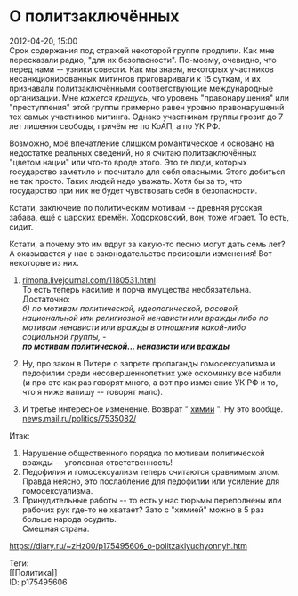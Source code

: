 О политзаключённых
===================

   
 2012-04-20, 15:00   
  Срок содержания под стражей некоторой группе продлили. Как мне пересказали радио, "для их безопасности". По-моему, очевидно, что перед нами -- узники совести. Как мы знаем, некоторых участников несанкционированных митингов приговаривали к 15 суткам, и их признавали политзаключёнными соответствующие международные организации. Мне  *кажется*  *крещусь*, что уровень "правонарушения" или "преступления" этой группы примерно равен уровню правонарушений тех самых участников митинга. Однако участникам группы грозит до 7 лет лишения свободы, причём не по КоАП, а по УК РФ.   
   
 Возможно, моё впечатление слишком романтическое и основано на недостатке реальных сведений, но я считаю политзаключённых "цветом нации" или что-то вроде этого. Это те люди, которых государство заметило и посчитало для себя опасными. Этого добиться не так просто. Таких людей надо уважать. Хотя бы за то, что государство при них не будет чувствовать себя в безопасности.   
   
 Кстати, заключеие по политическим мотивам -- древняя русская забава, ещё с царских времён. Ходорковский, вон, тоже играет. То есть, сидит.   
   
 Кстати, а почему это им вдруг за какую-то песню могут дать семь лет? А оказывается у нас в законодательстве произошли изменения! Вот некоторые из них.   
   
 1.  [rimona.livejournal.com/1180531.html](https://rimona.livejournal.com/1180531.html)    
 То есть теперь насилие и порча имущества необязательна. Достаточно:   
  *б) по мотивам политической, идеологической, расовой, национальной или религиозной ненависти или вражды либо по мотивам ненависти или вражды в отношении какой-либо социальной группы, -*    
  ***по мотивам политической... ненависти или вражды***    
   
 2. Ну, про закон в Питере о запрете пропаганды гомосексуализма и педофилии среди несовершеннолетних уже оскоминку все набили (и про это как раз говорят много, а вот про изменение УК РФ и то, что я ниже напишу -- говорят мало).   
   
 3. И третье интересное изменение. Возврат "  [химии](https://ru.wikipedia.org/wiki/%D0%A5%D0%B8%D0%BC%D0%B8%D1%8F_%28%D0%BF%D1%80%D0%B8%D0%BD%D1%83%D0%B4%D0%B8%D1%82%D0%B5%D0%BB%D1%8C%D0%BD%D1%8B%D0%B5_%D1%80%D0%B0%D0%B1%D0%BE%D1%82%D1%8B%29)  ". Ну это вообще.   
  [news.mail.ru/politics/7535082/](https://news.mail.ru/politics/7535082/)    
   
 Итак:   
 1. Нарушение общественного порядка по мотивам политической вражды -- уголовная ответственность!   
 2. Педофилия и гомосексуализм теперь считаются сравнимым злом. Правда неясно, это послабление для педофилии или усиление для гомосексуализма.   
 3. Принудительные работы -- то есть у нас тюрьмы переполнены или рабочих рук где-то не хватает? Зато с "химией" можно в 5 раз больше народа осудить.   
 Смешная страна.   
    
 <https://diary.ru/~zHz00/p175495606_o-politzaklyuchyonnyh.htm>   
   
 Теги:   
 [[Политика]]   
 ID: p175495606